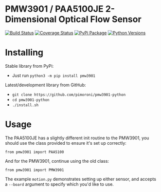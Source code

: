 # PMW3901 / PAA5100JE 2-Dimensional Optical Flow Sensor

[![Build Status](https://img.shields.io/github/actions/workflow/status/pimoroni/pmw3901-python/test.yml?branch=main)](https://github.com/pimoroni/pmw3901-python/actions/workflows/test.yml)
[![Coverage Status](https://coveralls.io/repos/github/pimoroni/pmw3901-python/badge.svg?branch=main)](https://coveralls.io/github/pimoroni/pmw3901-python?branch=main)
[![PyPi Package](https://img.shields.io/pypi/v/pmw3901.svg)](https://pypi.python.org/pypi/pmw3901)
[![Python Versions](https://img.shields.io/pypi/pyversions/pmw3901.svg)](https://pypi.python.org/pypi/pmw3901)


# Installing

Stable library from PyPi:

* Just run `python3 -m pip install pmw3901`

Latest/development library from GitHub:

* `git clone https://github.com/pimoroni/pmw3901-python`
* `cd pmw3901-python`
* `./install.sh`

# Usage

The PAA5100JE has a slightly different init routine to the PMW3901, you should use the class provided to ensure it's set up correctly:

```
from pmw3901 import PAA5100
```

And for the PMW3901, continue using the old class:

```
from pmw3901 import PMW3901
```

The example `motion.py` demonstrates setting up either sensor, and accepts a `--board` argument to specify which you'd like to use.
